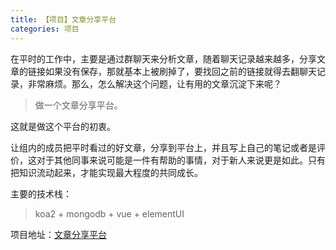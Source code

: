 ```yaml
---
title: 【项目】文章分享平台
categories: 项目
---
```


在平时的工作中，主要是通过群聊天来分析文章，随着聊天记录越来越多，分享文章的链接如果没有保存，那就基本上被刷掉了，要找回之前的链接就得去翻聊天记录，非常麻烦。那么，怎么解决这个问题，让有用的文章沉淀下来呢？

> 做一个文章分享平台。

这就是做这个平台的初衷。

让组内的成员把平时看过的好文章，分享到平台上，并且写上自己的笔记或者是评价，这对于其他同事来说可能是一件有帮助的事情，对于新人来说更是如此。只有把知识流动起来，才能实现最大程度的共同成长。

主要的技术栈：

>  koa2 + mongodb + vue + elementUI

项目地址：[文章分享平台](https://polar-journey-84008.herokuapp.com/)

